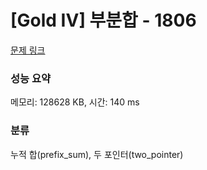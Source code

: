 # [Gold IV] 부분합 - 1806 

[문제 링크](https://www.acmicpc.net/problem/1806) 

### 성능 요약

메모리: 128628 KB, 시간: 140 ms

### 분류

누적 합(prefix_sum), 두 포인터(two_pointer)

